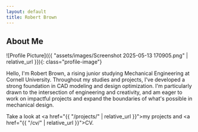 ```yaml
---
layout: default
title: Robert Brown
---
```


## About Me


![Profile Picture]({{ "assets/images/Screenshot 2025-05-13 170905.png" | relative_url }}){: class="profile-image"}

 
Hello, I'm Robert Brown, a rising junior studying Mechanical Engineering at Cornell University. Throughout my studies and projects, I've developed a strong foundation in CAD modeling and design optimization. I'm particularly drawn to the intersection of engineering and creativity, and am eager to work on impactful projects and expand the boundaries of what's possible in mechanical design.

Take a look at <a href="{{ "/projects/" | relative_url }}">my projects</a> and <a href="{{ "/cv/" | relative_url }}">CV</a>.
